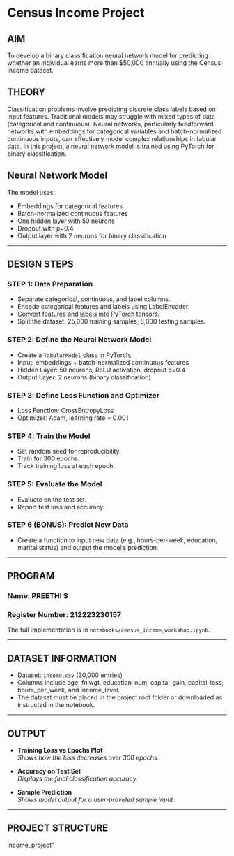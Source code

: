 # Census Income Project

## AIM
To develop a binary classification neural network model for predicting whether an individual earns more than $50,000 annually using the Census Income dataset.

## THEORY
Classification problems involve predicting discrete class labels based on input features. Traditional models may struggle with mixed types of data (categorical and continuous). Neural networks, particularly feedforward networks with embeddings for categorical variables and batch-normalized continuous inputs, can effectively model complex relationships in tabular data. In this project, a neural network model is trained using PyTorch for binary classification.

## Neural Network Model
The model uses:
- Embeddings for categorical features
- Batch-normalized continuous features
- One hidden layer with 50 neurons
- Dropout with p=0.4  
- Output layer with 2 neurons for binary classification  

---

## DESIGN STEPS

### STEP 1: Data Preparation
- Separate categorical, continuous, and label columns.
- Encode categorical features and labels using LabelEncoder.
- Convert features and labels into PyTorch tensors.
- Split the dataset: 25,000 training samples, 5,000 testing samples.

### STEP 2: Define the Neural Network Model
- Create a `TabularModel` class in PyTorch.
- Input: embeddings + batch-normalized continuous features
- Hidden Layer: 50 neurons, ReLU activation, dropout p=0.4
- Output Layer: 2 neurons (binary classification)

### STEP 3: Define Loss Function and Optimizer
- Loss Function: CrossEntropyLoss
- Optimizer: Adam, learning rate = 0.001

### STEP 4: Train the Model
- Set random seed for reproducibility.
- Train for 300 epochs.
- Track training loss at each epoch.

### STEP 5: Evaluate the Model
- Evaluate on the test set.
- Report test loss and accuracy.

### STEP 6 (BONUS): Predict New Data
- Create a function to input new data (e.g., hours-per-week, education, marital status) and output the model’s prediction.

---

## PROGRAM

### Name: PREETHI S  
### Register Number: 212223230157

The full implementation is in `notebooks/census_income_workshop.ipynb`.

---

## DATASET INFORMATION
- Dataset: `income.csv` (30,000 entries)
- Columns include age, fnlwgt, education_num, capital_gain, capital_loss, hours_per_week, and income_level.
- The dataset must be placed in the project root folder or downloaded as instructed in the notebook.

---

## OUTPUT

- **Training Loss vs Epochs Plot**  
  _Shows how the loss decreases over 300 epochs._

- **Accuracy on Test Set**  
  _Displays the final classification accuracy._

- **Sample Prediction**  
  _Shows model output for a user-provided sample input._

---

## PROJECT STRUCTURE
income_project" 
